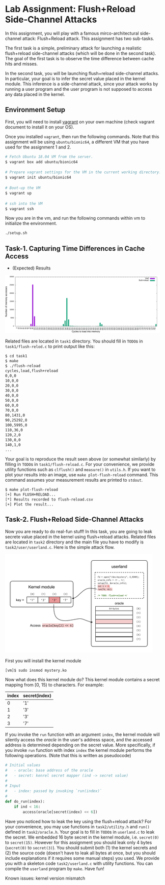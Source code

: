 Lab Assignment: Flush+Reload Side-Channel Attacks
=================================================

In this assignment, you will play with a famous mirco-architectural
side-channel attack: Flush+Reload attack. This assignment has two
sub-tasks. 

The first task is a simple, preliminary attack for launching a
realistic flush+reload side-channel attacks (which will be done in the
second task). The goal of the first task is to observe the time
difference between cache hits and misses.

In the second task, you will be launching flush+reload side-channel
attacks. In particular, your goal is to infer the secret value placed
in the kernel module. This inference is a side-channel attack, since
your attack works by running a user program and the user program is
not supposed to access any data placed in the kernel.


## Environment Setup

First, you will need to install
[vagrant](https://www.vagrantup.com/docs/installation/) on your own
machine (check vagrant document to install it on your OS).

Once you installed `vagrant`, then run the following commands. Note
that this assignment will be using `ubuntu/bionic64`, a different VM
that you have used for the assignment 1 and 2.

```sh
# Fetch Ubuntu 18.04 VM from the server.
$ vagrant box add ubuntu/bionic64

# Prepare vagrant settings for the VM in the current working directory.
$ vagrant init ubuntu/bionic64

# Boot-up the VM
$ vagrant up

# ssh into the VM
$ vagrant ssh
```

Now you are in the vm, and run the following commands within vm to
initialize the environment.

```sh
./setup.sh

```

## Task-1. Capturing Time Differences in Cache Access

* (Expected) Results

![Demo](demo.png)

Related files are located in `task1` directory. You should fill in `TODO`s in
`task1/flush-relod.c` to print output like this:

```
$ cd task1
$ make
$ ./flush-reload
cycles,load,flush+reload
0,0,0
10,0,0
20,0,0
30,0,0
40,0,0
50,0,0
60,0,0
70,0,0
80,1431,0
90,25292,0
100,5995,0
110,36,0
120,2,0
130,0,0
140,1,0
...
```

Your goal is to reproduce the result seen above (or somewhat similarly) by
filling in `TODO`s in `task1/flush-reload.c`. For your convenience, we provide
utility functions such as `clflush()` and `measure()` in `utils.h`. If you
want to plot your results into an image, use `make plot-flush-reload` command.
This command assumes your measurement results are printed to `stdout`.

```
$ make plot-flush-reload
[+] Run FLUSH+RELOAD...
[*] Results recorded to flush-reload.csv
[+] Plot the result...
```

## Task-2. Flush+Reload Side-Channel Attacks

Now you are ready to do real-fun stuff! In this task, you are going to
leak secrete value placed in the kernel using flush+reload
attacks. Related files are located in `task2` directory and the main
file you have to modify is `task2/user/userland.c`.  Here is the simple
attack flow.

![Attack](attack.png)

First you will install the kernel module

```
[vm]$ sudo insmod mystery.ko
```

Now what does this kernel module do? This kernel module contains a
secret mapping from [0, 15) to characters. For example:

| index | secret(index) |
|-------|---------------|
| 0     | '1'           |
| 1     | '3'           |
| 2     | '3'           |
| 3     | '7'           |

If you invoke the `run` function with an argument `index`, the kernel
module will silently access the _oracle_ in the user's address space,
and the accessed address is determined depending on the secret value.
More specifically, if you invoke `run` function with index `index`
the kernel module performs the following operations. (Note that this
is written as pseudocode)

```python
# Initial values
#   - oracle: base address of the oracle
#   - secret: kenrel secret mapper (ind -> secret value)
#
# Input
#   - index: passed by invoking `run(index)`
#
def do_run(index):
    if ind < 16:
        access(oracle[secret(index) << 6])
```

Have you noticed how to leak the key using the flush+reload attack?
For your convenience, you may use functions in `task2/utility.h` and
`run()` defined in `task2/oracle.h`.  Your goal is to fill in `TODO`s
in `userland.c` to leak the secret. We embedded 16 byte secret in the
kernel module, i.e. `secret(0)` to `secret(15)`. However for this
assignment you should leak only 4 bytes (`secret(0)` to `secret(3)`).
You should submit both (1) the kernel secrets and (2) the source code
(doesn't have to leak all bytes at once, but you should include
explanations if it requires some manual steps) you used. We provide
you with a skeleton code `task2/userland.c` with utility functions.
You can compile the `userland` program by `make`. Have fun!

Known issues: kernel version mismatch
